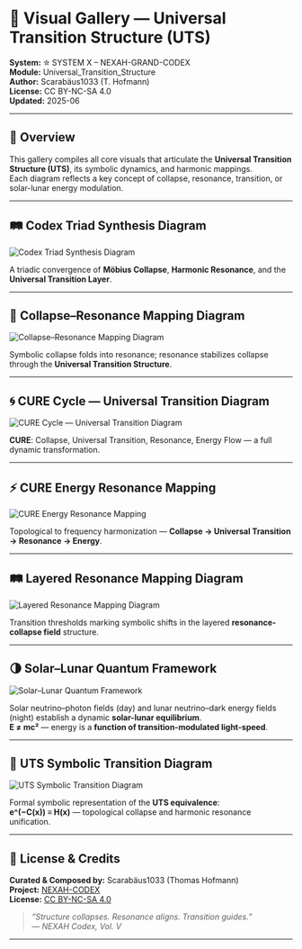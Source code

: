 # 🎨 Visual Gallery — Universal Transition Structure (UTS)

**System:** ✮ SYSTEM X – NEXAH-GRAND-CODEX  
**Module:** Universal_Transition_Structure  
**Author:** Scarabäus1033 (T. Hofmann)  
**License:** CC BY-NC-SA 4.0  
**Updated:** 2025-06

---

## 📘 Overview

This gallery compiles all core visuals that articulate the **Universal Transition Structure (UTS)**, its symbolic dynamics, and harmonic mappings.  
Each diagram reflects a key concept of collapse, resonance, transition, or solar-lunar energy modulation.

---

## 🛤️ Codex Triad Synthesis Diagram

![Codex Triad Synthesis Diagram](./visuals/codex_triad_synthesis_diagram.png)

A triadic convergence of **Möbius Collapse**, **Harmonic Resonance**, and the **Universal Transition Layer**.

---

## 🔻 Collapse–Resonance Mapping Diagram

![Collapse–Resonance Mapping Diagram](./visuals/collapse_resonance_mapping_diagram.png)

Symbolic collapse folds into resonance; resonance stabilizes collapse through the **Universal Transition Structure**.

---

## 🌀 CURE Cycle — Universal Transition Diagram

![CURE Cycle — Universal Transition Diagram](./visuals/cure_cycle_universal_transition_diagram.png)

**CURE**: Collapse, Universal Transition, Resonance, Energy Flow — a full dynamic transformation.

---

## ⚡ CURE Energy Resonance Mapping

![CURE Energy Resonance Mapping](./visuals/cure_energy_resonance_mapping.png)

Topological to frequency harmonization — **Collapse → Universal Transition → Resonance → Energy**.

---

## 🛤️ Layered Resonance Mapping Diagram

![Layered Resonance Mapping Diagram](./visuals/layered_resonance_mapping_diagram.png)

Transition thresholds marking symbolic shifts in the layered **resonance-collapse field** structure.

---

## 🌗 Solar–Lunar Quantum Framework

![Solar–Lunar Quantum Framework](./visuals/solar_lunar_quantum_framework.png)

Solar neutrino–photon fields (day) and lunar neutrino–dark energy fields (night) establish a dynamic **solar-lunar equilibrium**.  
**E ≠ mc²** — energy is a **function of transition-modulated light-speed**.

---

## 🧩 UTS Symbolic Transition Diagram

![UTS Symbolic Transition Diagram](./visuals/uts_symbolic_transition_diagram.png)

Formal symbolic representation of the **UTS equivalence**:  
**e^(−C(x)) ≡ H(x)** — topological collapse and harmonic resonance unification.

---

## 📄 License & Credits

**Curated & Composed by:** Scarabäus1033 (Thomas Hofmann)  
**Project:** [NEXAH-CODEX](https://github.com/Scarabaeus1033/NEXAH-CODEX)  
**License:** [CC BY-NC-SA 4.0](https://creativecommons.org/licenses/by-nc-sa/4.0/)

> *“Structure collapses. Resonance aligns. Transition guides.”*  
> — *NEXAH Codex, Vol. V*

---
